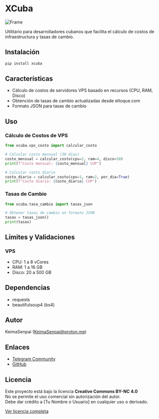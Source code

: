 # XCuba

![Frame](https://github.com/user-attachments/assets/02add172-a89a-4f9b-9ae6-924707f95e2d)


Utilitario para desarrolladores cubanos que facilita el cálculo de costos de infraestructura y tasas de cambio.

## Instalación

```bash
pip install xcuba
```

## Características

- Cálculo de costos de servidores VPS basado en recursos (CPU, RAM, Disco)
- Obtención de tasas de cambio actualizadas desde eltoque.com
- Formato JSON para tasas de cambio

## Uso

### Cálculo de Costos de VPS

```python
from xcuba.vps_costo import calcular_costo

# Calcular costo mensual (30 días)
costo_mensual = calcular_costo(cpu=2, ram=4, disco=50)
print(f"Costo mensual: {costo_mensual} CUP")

# Calcular costo diario
costo_diario = calcular_costo(cpu=1, ram=2, por_dia=True)
print(f"Costo diario: {costo_diario} CUP")
```

### Tasas de Cambio

```python
from xcuba.tasa_cambio import tasas_json

# Obtener tasas de cambio en formato JSON
tasas = tasas_json()
print(tasas)
```

## Límites y Validaciones

### VPS
- CPU: 1 a 8 vCores
- RAM: 1 a 16 GB
- Disco: 20 a 500 GB

## Dependencias

- requests
- beautifulsoup4 (bs4)

## Autor

KeimaSenpai (KeimaSenpai@proton.me)

## Enlaces

- [Telegram Community](https://t.me/KeimaSenpai)
- [GitHub](https://github.com/KeimaSenpai)

## Licencia

Este proyecto está bajo la licencia **Creative Commons BY-NC 4.0**  
No se permite el uso comercial sin autorización del autor.  
Debe dar crédito a [Tu Nombre o Usuario] en cualquier uso o derivado.

[Ver licencia completa](https://creativecommons.org/licenses/by-nc/4.0/)
